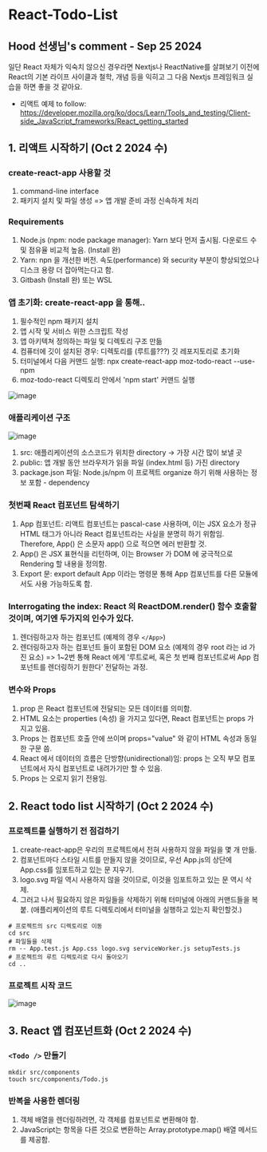 # React-Todo-List

## Hood 선생님's comment - Sep 25 2024
일단 React 자체가 익숙치 않으신 경우라면 Nextjs나 ReactNative를 살펴보기 이전에 React의 기본 라이프 사이클과 철학, 개념 등을 익히고 그 다음 Nextjs 프레임워크 실습을 하면 좋을 것 같아요.

* 리액트 예제 to follow: https://developer.mozilla.org/ko/docs/Learn/Tools_and_testing/Client-side_JavaScript_frameworks/React_getting_started

## 1. 리액트 시작하기 (Oct 2 2024 수)
### create-react-app 사용할 것
1) command-line interface
2) 패키지 설치 및 파일 생성 => 앱 개발 준비 과정 신속하게 처리

### Requirements
1) Node.js (npm: node package manager): Yarn 보다 먼저 출시됨. 다운로드 수 및 점유율 비교적 높음. (Install 완)
2) Yarn: npn 을 개선한 버전. 속도(performance) 와 security 부분이 향상되었으나 디스크 용량 더 잡아먹는다고 함.
3) Gitbash (Install 완) 또는 WSL

### 앱 초기화: create-react-app 을 통해..
1) 필수적인 npm 패키지 설치
2) 앱 시작 및 서비스 위한 스크립트 작성
3) 앱 아키텍쳐 정의하는 파일 및 디렉토리 구조 만듦
4) 컴퓨터에 깃이 설치된 경우: 디렉토리를 (루트를???) 깃 레포지토리로 초기화
5) 터미널에서 다음 커맨드 실행: npx create-react-app moz-todo-react --use-npm
6) moz-todo-react 디렉토리 안에서 'npm start' 커맨드 실행

![image](https://github.com/user-attachments/assets/224d2e9a-8784-4b50-8ab1-2604845117ac)

### 애플리케이션 구조

![image](https://github.com/user-attachments/assets/0b1f9684-6747-40dd-9492-939b02154dca)

1) src: 애플리케이션의 소스코드가 위치한 directory -> 가장 시간 많이 보낼 곳
2) public: 앱 개발 동안 브라우저가 읽을 파일 (index.html 등) 가진 directory
3) package.json 파일: Node.js/npm 이 프로젝트 organize 하기 위해 사용하는 정보 포함 - dependency

### 첫번째 React 컴포넌트 </App> 탐색하기
1) App 컴포넌트: 리액트 컴포넌트는 pascal-case 사용하며, 이는 JSX 요소가 정규 HTML 태그가 아니라 React 컴포넌트라는 사실을 분명히 하기 위함임. Therefore, App() 은 소문자 app() 으로 적으면 에러 반환할 것.
2) App() 은 JSX 표현식을 리턴하며, 이는 Browser 가 DOM 에 궁극적으로 Rendering 할 내용을 정의함.
3) Export 문: export default App 이라는 명령문 통해 App 컴포넌트를 다른 모듈에서도 사용 가능하도록 함.

### Interrogating the index: React 의 ReactDOM.render() 함수 호출할 것이며, 여기엔 두가지의 인수가 있다.
1) 렌더링하고자 하는 컴포넌트 (예제의 경우 `</App>`)
2) 렌더링하고자 하는 컴포넌트 들이 포함된 DOM 요소 (예제의 경우 root 라는 id 가진 요소)
=> 1~2번 통해 React 에게 '루트로써, 혹은 첫 번째 컴포넌트로써 App 컴포넌트를 렌더링하기 원한다' 전달하는 과정.

### 변수와 Props
1) prop 은 React 컴포넌트에 전달되는 모든 데이터를 의미함.
2) HTML 요소는 properties (속성) 을 가지고 있다면, React 컴포넌트는 props 가지고 있음.
3) Props 는 컴포넌트 호출 안에 쓰이며 props="value" 와 같이 HTML 속성과 동일한 구문 씀.
4) React 에서 데이터의 흐름은 단방향(unidirectional)임: props 는 오직 부모 컴포넌트에서 자식 컴포넌트로 내려가기만 할 수 있음.
5) Props 는 오로지 읽기 전용임.

## 2. React todo list 시작하기 (Oct 2 2024 수)
### 프로젝트를 실행하기 전 점검하기
1) create-react-app은 우리의 프로젝트에서 전혀 사용하지 않을 파일을 몇 개 만듦.
2) 컴포넌트마다 스타일 시트를 만들지 않을 것이므로, 우선 App.js의 상단에 App.css를 임포트하고 있는 문 지우기.
3) logo.svg 파일 역시 사용하지 않을 것이므로, 이것을 임포트하고 있는 문 역시 삭제.
4) 그러고 나서 필요하지 않은 파일들을 삭제하기 위해 터미널에 아래의 커맨드들을 복붙. (애플리케이션의 루트 디렉토리에서 터미널을 실행하고 있는지 확인할것.)

```
# 프로젝트의 src 디렉토리로 이동
cd src
# 파일들을 삭제
rm -- App.test.js App.css logo.svg serviceWorker.js setupTests.js
# 프로젝트의 루트 디렉토리로 다시 돌아오기
cd ..
```

### 프로젝트 시작 코드
![image](https://github.com/user-attachments/assets/1e2f5ef1-9851-4539-8962-eb88fadf1f9a)

## 3. React 앱 컴포넌트화 (Oct 2 2024 수)
###  `<Todo />` 만들기
```
mkdir src/components
touch src/components/Todo.js
```

### 반복을 사용한 렌더링
1) 객체 배열을 렌더링하려면, 각 객체를 <Todo /> 컴포넌트로 변환해야 함.
2) JavaScript는 항목을 다른 것으로 변환하는 Array.prototype.map() 배열 메서드를 제공함.
